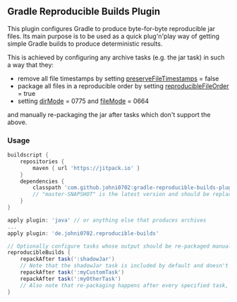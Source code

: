 ## Gradle Reproducible Builds Plugin
This plugin configures Gradle to produce byte-for-byte reproducible jar files.
Its main purpose is to be used as a quick plug'n'play way of getting simple Gradle builds to produce deterministic results.

This is achieved by configuring any archive tasks (e.g. the jar task) in such a way that they:
- remove all file timestamps by setting [preserveFileTimestamps](https://docs.gradle.org/current/dsl/org.gradle.api.tasks.bundling.AbstractArchiveTask.html#org.gradle.api.tasks.bundling.AbstractArchiveTask:preserveFileTimestamps) = false
- package all files in a reproducible order by setting [reproducibleFileOrder](https://docs.gradle.org/current/dsl/org.gradle.api.tasks.bundling.AbstractArchiveTask.html#org.gradle.api.tasks.bundling.AbstractArchiveTask:reproducibleFileOrder) = true
- setting [dirMode](https://docs.gradle.org/current/dsl/org.gradle.api.tasks.bundling.AbstractArchiveTask.html#org.gradle.api.tasks.bundling.AbstractArchiveTask:dirMode) = 0775 and [fileMode](https://docs.gradle.org/current/dsl/org.gradle.api.tasks.bundling.AbstractArchiveTask.html#org.gradle.api.tasks.bundling.AbstractArchiveTask:fileMode) = 0664

and manually re-packaging the jar after tasks which don't support the above.

### Usage
```groovy
buildscript {
    repositories {
        maven { url 'https://jitpack.io' }
    }
    dependencies {
        classpath 'com.github.johni0702:gradle-reproducible-builds-plugin:master-SNAPSHOT'
        // "master-SNAPSHOT" is the latest version and should be replaced with a specific commit hash
    }
}

apply plugin: 'java' // or anything else that produces archives
...
apply plugin: 'de.johni0702.reproducible-builds'

// Optionally configure tasks whose output should be re-packaged manually
reproducibleBuilds {
    repackAfter task(':shadowJar')
    // Note that the shadowJar task is included by default and doesn't have to be specified explicitly
    repackAfter task(':myCustomTask')
    repackAfter task(':myOtherTask')
    // Also note that re-packaging happens after every specified task, so adding the last one might be sufficient
}
